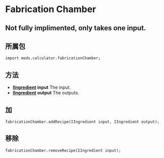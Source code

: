 # Fabrication Chamber
## Not fully implimented, only takes one input.

## 所属包
```zenscript
import mods.calculator.fabricationChamber;
```

## 方法
- **[IIngredient](/Vanilla/Variable_Types/IIngredient/) input** The input.
- **[IIngredient](/Vanilla/Variable_Types/IIngredient/) output** The outputs.


## 加
```zenscript
fabricationChamber.addRecipe(IIngredient input, IIngredient output);
```

## 移除
```zenscript
fabricationChamber.removeRecipe(IIngredient input);
```
